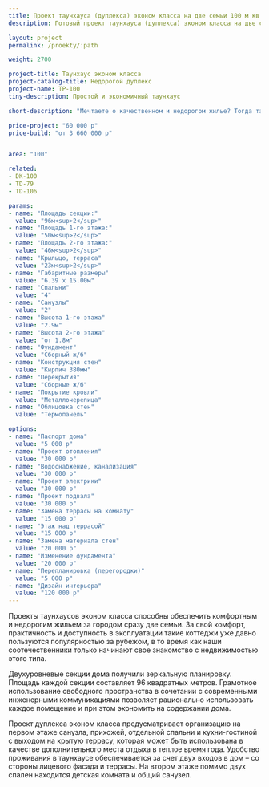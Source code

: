 ```yaml
---
title: Проект таунхауса (дуплекса) эконом класса на две семьи 100 м кв
description: Готовый проект таунхауса (дуплекса) эконом класса на две семьи, из кирпича, газобетона или пеноблока. Площадь секции&#58; 100 м.кв.

layout: project
permalink: /proekty/:path

weight: 2700

project-title: Таунхаус эконом класса
project-catalog-title: Недорогой дуплекс
project-name: TP-100
tiny-description: Простой и экономичный таунхаус

short-description: "Мечтаете о качественном и недорогом жилье? Тогда таунхаус эконом-класса это то, что вам нужно! Стоимость такого дома в пригороде гораздо ниже квартиры, с аналогичной площадью и частного коттеджа. Естественное освещение лестничных маршей позволит экономить на электричестве. Если провести в доме собственное отопление, то можно еще больше сэкономить по сравнению с жильем в городе."

price-project: "60 000 р"
price-build: "от 3 660 000 р"


area: "100"

related:
- DK-100
- TD-79
- TD-106

params:
- name: "Площадь секции:"
  value: "96м<sup>2</sup>"
- name: "Площадь 1-го этажа:"
  value: "50м<sup>2</sup>"
- name: "Площадь 2-го этажа:"
  value: "46м<sup>2</sup>"
- name: "Крыльцо, терраса"
  value: "23м<sup>2</sup>"
- name: "Габаритные размеры"
  value: "6.39 x 15.00м"
- name: "Спальни"
  value: "4"
- name: "Санузлы"
  value: "2"
- name: "Высота 1-го этажа"
  value: "2.9м"
- name: "Высота 2-го этажа"
  value: "от 1.8м"
- name: "Фундамент"
  value: "Сборный ж/б"
- name: "Конструкция стен"
  value: "Кирпич 380мм"
- name: "Перекрытия"
  value: "Сборные ж/б"
- name: "Покрытие кровли"
  value: "Металлочерепица"
- name: "Облицовка стен"
  value: "Термопанель"

options:
- name: "Паспорт дома"
  value: "5 000 р"
- name: "Проект отопления"
  value: "30 000 р"
- name: "Водоснабжение, канализация"
  value: "30 000 р"
- name: "Проект электрики"
  value: "30 000 р"
- name: "Проект подвала"
  value: "30 000 р"
- name: "Замена террасы на комнату"
  value: "15 000 р"
- name: "Этаж над террасой"
  value: "15 000 р"
- name: "Замена материала стен"
  value: "20 000 р"
- name: "Изменение фундамента"
  value: "20 000 р"
- name: "Перепланировка (перегородки)"
  value: "5 000 р"
- name: "Дизайн интерьера"
  value: "120 000 р"
---
```

Проекты таунхаусов эконом класса способны обеспечить комфортным и недорогим жильем за городом сразу две семьи. За свой комфорт, практичность и доступность в эксплуатации такие коттеджи уже давно пользуются популярностью за рубежом, в то время как наши соотечественники только начинают свое знакомство с недвижимостью этого типа.

Двухуровневые секции дома получили зеркальную планировку. Площадь каждой секции составляет 96 квадратных метров. Грамотное использование свободного пространства в сочетании с современными инженерными коммуникациями позволяет рационально использовать каждое помещение и при этом экономить на содержании дома.

Проект дуплекса эконом класса предусматривает организацию на первом этаже санузла, прихожей, отдельной спальни и кухни-гостиной с выходом на крытую террасу, которая может быть использована в качестве дополнительного места отдыха в теплое время года. Удобство проживания в таунхаусе обеспечивается за счет двух входов в дом – со стороны лицевого фасада и террасы. На втором этаже помимо двух спален находится детская комната и общий санузел.